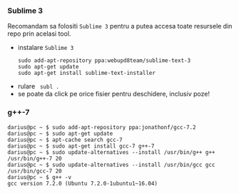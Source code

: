 ### Sublime 3
Recomandam sa folositi `Sublime 3` pentru a putea accesa toate resursele din repo prin acelasi tool.

 - instalare `Sublime 3`
   ```
   sudo add-apt-repository ppa:webupd8team/sublime-text-3
   sudo apt-get update
   sudo apt-get install sublime-text-installer
   ```
 - rulare
  ` subl .`
 - se poate da click pe orice fisier pentru deschidere, inclusiv poze!

### g++-7
```
darius@pc ~ $ sudo add-apt-repository ppa:jonathonf/gcc-7.2
darius@pc ~ $ sudo apt-get update
darius@pc ~ $ apt-cache search gcc-7
darius@pc ~ $ sudo apt-get install gcc-7 g++-7
darius@pc ~ $ sudo update-alternatives --install /usr/bin/g++ g++ /usr/bin/g++-7 20
darius@pc ~ $ sudo update-alternatives --install /usr/bin/gcc gcc /usr/bin/gcc-7 20
darius@pc ~ $ g++ -v
gcc version 7.2.0 (Ubuntu 7.2.0-1ubuntu1~16.04)
```